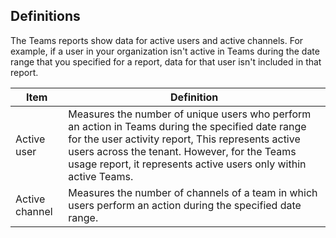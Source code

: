 ## Definitions

The Teams reports show data for active users and active channels. For example, if a user in your organization isn't active in Teams during the date range that you specified for a report, data for that user isn't included in that report.

|Item  |Definition  |
|---------|---------|
|Active user     |Measures the number of unique users who perform an action in Teams during the specified date range for the user activity report, This represents active users across the tenant. However, for the Teams usage report, it represents active users only within active Teams.    |
|Active channel    |Measures the number of channels of a team in which users perform an action during the specified date range.           |
